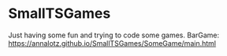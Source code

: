 # SmallTSGames
Just having some fun and trying to code some games.
BarGame: https://annalotz.github.io/SmallTSGames/SomeGame/main.html
